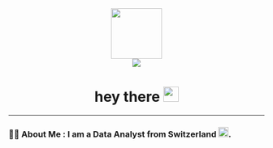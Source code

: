 <!---
osmanoeztuerk/osmanoeztuerk is a ✨ special ✨ repository because its `README.md` (this file) appears on your GitHub profile.
You can click the Preview link to take a look at your changes.
--->
<div id="header" align="center">
  <img src="https://media.giphy.com/media/M9gbBd9nbDrOTu1Mqx/giphy.gif" width="100"/>
</div>

<div id="header2" align="center">
  <img src="https://komarev.com/ghpvc/?username=osmanoeztuerk&style=flat-square&color=blue" alt=""/>
</div>

<div id="badges"  align="center">
  <a href="https://www.linkedin.com/in/osmanoztuerk">
    <img src="https://img.shields.io/badge/LinkedIn-0077B5?style=for-the-badge&logo=linkedin&logoColor=white"/>
  </a>
</div>

<h1  align="center">
  hey there
  <img src="https://media.giphy.com/media/hvRJCLFzcasrR4ia7z/giphy.gif" width="30px"/>
</h1>


---

### :man_technologist: About Me : I am a Data Analyst from Switzerland  <img src="https://upload.wikimedia.org/wikipedia/commons/thumb/f/f3/Flag_of_Switzerland.svg/512px-Flag_of_Switzerland.svg.png" width="20">. 
